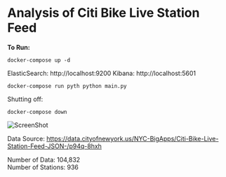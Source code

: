 # Analysis of Citi Bike Live Station Feed

**To Run:**
```
docker-compose up -d
```

ElasticSearch: http://localhost:9200 Kibana: http://localhost:5601

```
docker-compose run pyth python main.py 
```
Shutting off:
```
docker-compose down
```

![ScreenShot](https://github.com/xianchen2/citi_bike_live_station_fed/blob/master/Kiban-dashboard.png)

Data Source: https://data.cityofnewyork.us/NYC-BigApps/Citi-Bike-Live-Station-Feed-JSON-/p94q-8hxh 

Number of Data: 104,832  
Number of Stations: 936


